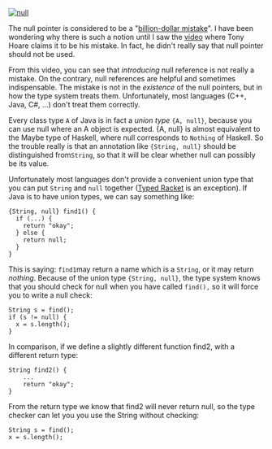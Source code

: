  [<div class="image2-inset"><picture><source type="image/webp" srcset="https://substackcdn.com/image/fetch/w_424,c_limit,f_webp,q_auto:good,fl_progressive:steep/https%3A%2F%2Fbucketeer-e05bbc84-baa3-437e-9518-adb32be77984.s3.amazonaws.com%2Fpublic%2Fimages%2F073c3daa-a238-4dd0-8500-219696b02626_300x225.png 424w, https://substackcdn.com/image/fetch/w_848,c_limit,f_webp,q_auto:good,fl_progressive:steep/https%3A%2F%2Fbucketeer-e05bbc84-baa3-437e-9518-adb32be77984.s3.amazonaws.com%2Fpublic%2Fimages%2F073c3daa-a238-4dd0-8500-219696b02626_300x225.png 848w, https://substackcdn.com/image/fetch/w_1272,c_limit,f_webp,q_auto:good,fl_progressive:steep/https%3A%2F%2Fbucketeer-e05bbc84-baa3-437e-9518-adb32be77984.s3.amazonaws.com%2Fpublic%2Fimages%2F073c3daa-a238-4dd0-8500-219696b02626_300x225.png 1272w, https://substackcdn.com/image/fetch/w_1456,c_limit,f_webp,q_auto:good,fl_progressive:steep/https%3A%2F%2Fbucketeer-e05bbc84-baa3-437e-9518-adb32be77984.s3.amazonaws.com%2Fpublic%2Fimages%2F073c3daa-a238-4dd0-8500-219696b02626_300x225.png 1456w" sizes="100vw">![null](https://substackcdn.com/image/fetch/w_1456,c_limit,f_auto,q_auto:good,fl_progressive:steep/https%3A%2F%2Fbucketeer-e05bbc84-baa3-437e-9518-adb32be77984.s3.amazonaws.com%2Fpublic%2Fimages%2F073c3daa-a238-4dd0-8500-219696b02626_300x225.png "null")</picture></div>](https://substackcdn.com/image/fetch/f_auto,q_auto:good,fl_progressive:steep/https%3A%2F%2Fbucketeer-e05bbc84-baa3-437e-9518-adb32be77984.s3.amazonaws.com%2Fpublic%2Fimages%2F073c3daa-a238-4dd0-8500-219696b02626_300x225.png) 

<span>The null pointer is considered to be a "</span>[billion-dollar mistake](http://www.infoq.com/presentations/Null-References-The-Billion-Dollar-Mistake-Tony-Hoare)<span>". I have been wondering why there is such a notion until I saw the </span>[video](http://www.infoq.com/presentations/Null-References-The-Billion-Dollar-Mistake-Tony-Hoare) <span>where Tony Hoare claims it to be his mistake. In fact, he didn't really say that null pointer should not be used.</span>

<span>From this video, you can see that </span>_introducing_ <span>null reference is not really a mistake. On the contrary, null references are helpful and sometimes indispensable. The mistake is not in the</span> _existence_<span> of the null pointers, but in how the type system treats them. Unfortunately, most languages (C++, Java, C#, ...) don't treat them correctly.</span>

<span>Every class type</span> `A` <span>of Java is in fact a</span> _union type_ <span></span> `{A, null}`<span>, because you can use null where an A object is expected. {A, null} is almost equivalent to the Maybe type of Haskell, where null corresponds to</span> `Nothing` <span>of Haskell. So the trouble really is that an annotation like</span> `{String, null}` <span>should be distinguished from</span>`String`<span>, so that it will be clear whether null can possibly be its value.</span>

<span>Unfortunately most languages don't provide a convenient union type that you can put</span> `String` <span>and</span> `null` <span>together (</span>[Typed Racket](http://docs.racket-lang.org/ts-guide/) <span>is an exception). If Java is to have union types, we can say something like:</span>

    {String, null} find1() {
      if (...) {
        return "okay";
      } else {
        return null;
      }
    }

<span>This is saying:</span> `find1`<span>may return a name which is a</span> `String`<span>, or it may return</span> _nothing_<span>. Because of the union type </span>`{String, null}`<span>, the type system knows that you should check for null when you have called</span> `find(),`<span> so it will force you to write a null check:</span>

    String s = find();  
    if (s != null) {
      x = s.length();
    }

In comparison, if we define a slightly different function find2, with a different return type:

    String find2() {
        ...
        return "okay";
    }

From the return type we know that find2 will never return null, so the type checker can let you you use the String without checking:

    String s = find();
    x = s.length();
